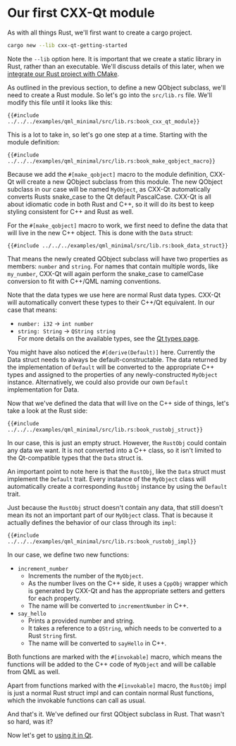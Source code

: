<!--
SPDX-FileCopyrightText: 2022 Klarälvdalens Datakonsult AB, a KDAB Group company <info@kdab.com>
SPDX-FileContributor: Leon Matthes <leon.matthes@kdab.com>

SPDX-License-Identifier: MIT OR Apache-2.0
-->

# Our first CXX-Qt module

As with all things Rust, we'll first want to create a cargo project.
```bash
cargo new --lib cxx-qt-getting-started
```
Note the `--lib` option here.
It is important that we create a static library in Rust, rather than an executable.
We'll discuss details of this later, when we [integrate our Rust project with CMake](./5-cmake-integration.md).

As outlined in the previous section, to define a new QObject subclass, we'll need to create a Rust module.
So let's go into the `src/lib.rs` file.
We'll modify this file until it looks like this:

```rust,ignore
{{#include ../../../examples/qml_minimal/src/lib.rs:book_cxx_qt_module}}
```

This is a lot to take in, so let's go one step at a time.
Starting with the module definition:
```rust,ignore
{{#include ../../../examples/qml_minimal/src/lib.rs:book_make_qobject_macro}}
```

Because we add the `#[make_qobject]` macro to the module definition, CXX-Qt will create a new QObject subclass from this module.
The new QObject subclass in our case will be named `MyObject`, as CXX-Qt automatically converts Rusts snake_case to the Qt default PascalCase.
CXX-Qt is all about idiomatic code in both Rust and C++, so it will do its best to keep styling consistent for C++ and Rust as well.

For the `#[make_qobject]` macro to work, we first need to define the data that will live in the new C++ object.
This is done with the `Data` struct:
```rust,ignore
{{#include ../../../examples/qml_minimal/src/lib.rs:book_data_struct}}
```
That means the newly created QObject subclass will have two properties as members: `number` and `string`. For names that contain multiple words, like `my_number`, CXX-Qt will again perform the snake_case to camelCase conversion to fit with C++/QML naming conventions.

Note that the data types we use here are normal Rust data types.
CXX-Qt will automatically convert these types to their C++/Qt equivalent.
In our case that means:
- `number: i32` -> `int number`
- `string: String` -> `QString string`\
For more details on the available types, see the [Qt types page](../concepts/types.md).

You might have also noticed the `#[derive(Default)]` here.
Currently the Data struct needs to always be default-constructable.
The data returned by the implementation of `Default` will be converted to the appropriate C++ types and assigned to the properties of any newly-constructed `MyObject` instance.
Alternatively, we could also provide our own `Default` implementation for Data.

Now that we've defined the data that will live on the C++ side of things, let's take a look at the Rust side:
```rust,ignore
{{#include ../../../examples/qml_minimal/src/lib.rs:book_rustobj_struct}}
```
In our case, this is just an empty struct.
However, the `RustObj` could contain any data we want.
It is not converted into a C++ class, so it isn't limited to the Qt-compatible types that the `Data` struct is.

An important point to note here is that the `RustObj`, like the `Data` struct must implement the `Default` trait.
Every instance of the `MyObject` class will automatically create a corresponding `RustObj` instance by using the `Default` trait.

Just because the `RustObj` struct doesn't contain any data, that still doesn't mean its not an important part of our `MyObject` class.
That is because it actually defines the behavior of our class through its `impl`:
```rust,ignore
{{#include ../../../examples/qml_minimal/src/lib.rs:book_rustobj_impl}}
```

In our case, we define two new functions:
- `increment_number`
    - Increments the number of the `MyObject`.
    - As the number lives on the C++ side, it uses a `CppObj` wrapper which is generated by CXX-Qt and has the appropriate setters and getters for each property.
    - The name will be converted to `incrementNumber` in C++.
- `say_hello`
    - Prints a provided number and string.
    - It takes a reference to a `QString`, which needs to be converted to a Rust `String` first.
    - The name will be converted to `sayHello` in C++.

Both functions are marked with the `#[invokable]` macro, which means the functions will be added to the C++ code of `MyObject` and will be callable from QML as well.

Apart from functions marked with the `#[invokable]` macro, the `RustObj` impl is just a normal Rust struct impl and can contain normal Rust functions, which the invokable functions can call as usual.

And that's it. We've defined our first QObject subclass in Rust. That wasn't so hard, was it?

Now let's get to [using it in Qt](./3-exposing-to-qml.md).
